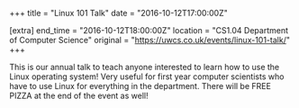 +++
title = "Linux 101 Talk"
date = "2016-10-12T17:00:00Z"

[extra]
end_time = "2016-10-12T18:00:00Z"
location = "CS1.04 Department of Computer Science"
original = "https://uwcs.co.uk/events/linux-101-talk/"
+++

This is our annual talk to teach anyone interested to learn how to use the Linux operating system\! Very useful for first year computer scientists who have to use Linux for everything in the department. There will be FREE PIZZA at the end of the event as well\!

